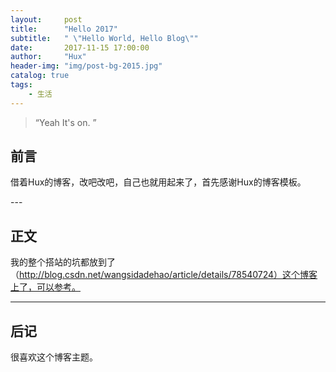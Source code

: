 ```yaml
---
layout:     post
title:      "Hello 2017"
subtitle:   " \"Hello World, Hello Blog\""
date:       2017-11-15 17:00:00
author:     "Hux"
header-img: "img/post-bg-2015.jpg"
catalog: true
tags:
    - 生活
---
```


> “Yeah It's on. ”


## 前言

借着Hux的博客，改吧改吧，自己也就用起来了，首先感谢Hux的博客模板。


<p id = "build"></p>
---

## 正文

  
我的整个搭站的坑都放到了（http://blog.csdn.net/wangsidadehao/article/details/78540724）这个博客上了，可以参考。

---


## 后记


很喜欢这个博客主题。




